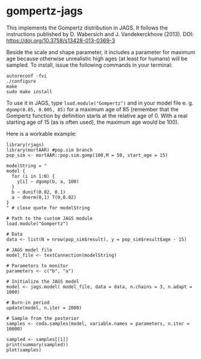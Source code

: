 # gompertz-jags
This implements the Gompertz distribution in JAGS. It follows the instructions published by D. Wabersich and J. Vandekerckhove (2013). DOI: https://doi.org/10.3758/s13428-013-0369-3

Beside the scale and shape parameter, it includes a parameter for maximum age because otherwise unrealistic high ages (at least for humans) will be sampled.
To install, issue the following commands in your terminal:

```
autoreconf -fvi
./configure
make
sudo make install
```

To use it in JAGS, type `load.module("Gompertz")` and in your model file e. g. `dgomp(0.05, 0.005, 85)` for a maximum age of 85 (remember that the Gompertz function by definition starts at the relative age of 0. With a real starting age of 15 (as is often used), the maximum age would be 100).

Here is a workable example:

```
library(rjags)
library(mortAAR) #pop.sim branch
pop_sim <- mortAAR::pop.sim.gomp(100,M = 50, start_age = 15)

modelString = "
model {
  for (i in 1:N) {
    y[i] ~ dgomp(b, a, 100)
  }
  b ~ dunif(0.02, 0.1)
  a ~ dnorm(0,1) T(0,0.02)
}
" # close quote for modelString

# Path to the custom JAGS module
load.module("Gompertz")

# Data
data <- list(N = nrow(pop_sim$result), y = pop_sim$result$age - 15)

# JAGS model file
model_file <- textConnection(modelString)

# Parameters to monitor
parameters <- c("b", "a")

# Initialize the JAGS model
model <- jags.model( model_file, data = data, n.chains = 3, n.adapt = 1000)

# Burn-in period
update(model, n.iter = 2000)

# Sample from the posterior
samples <- coda.samples(model, variable.names = parameters, n.iter = 10000)

sampled <- samples[[1]]
print(summary(sampled))
plot(samples)
```
